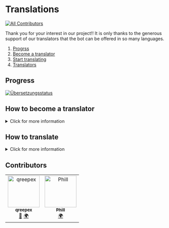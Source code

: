 # Translations
<!-- ALL-CONTRIBUTORS-BADGE:START - Do not remove or modify this section -->
[![All Contributors](https://img.shields.io/badge/all_contributors-2-orange.svg?style=flat-square)](#contributors-)
<!-- ALL-CONTRIBUTORS-BADGE:END -->

Thank you for your interest in our project!!
It is only thanks to the generous support of our translators that the bot can be offered in so many languages.

1. [Progrss](#progress)
2. [Become a translator](#how-to-become-a-translator)
3. [Start translating](#how-to-translate)
4. [Translators](#translators)

## Progress

<a href="http://translate.eazyautodelete.xyz/engage/bot/">
<img src="http://translate.eazyautodelete.xyz/widgets/bot/-/commands/multi-auto.svg" alt="Übersetzungsstatus" />
</a>


## How to become a translator
<details>
  
  <summary>Click for more information</summary>
  
1. Create a translator account on https://translate.eazyautodelete.xyz/accounts/register/
[![](https://cdn.eazyautodelete.xyz/assets/68daf171-c042-4786-9361-5a0e17e77df7)](https://translate.eazyautodelete.xyz/accounts/register/)
2. After filling out the form you will receive an email with a confirmation link. (Check Spam folder)
[![](https://cdn.eazyautodelete.xyz/assets/97c51d34-3bc4-4e0e-b3aa-19beee430ca3)](https://translate.eazyautodelete.xyz)
3. Open the link and enter a password
[![](https://cdn.eazyautodelete.xyz/assets/6309aad1-bcc9-4b69-a445-0a1f6a9a6479)](https://translate.eazyautodelete.xyz)
4. In the next step you can choose your languages
[![](https://cdn.eazyautodelete.xyz/assets/c2a1aca8-cbfd-446d-b2dd-7f32fd618362)](https://translate.eazyautodelete.xyz/accounts/profile/)
5. Your account is now successfully created. Please contact an admin on [Discord](https://eazyautodelete.xyz/discord) now so you can be added to the translator team!
</details>


## How to translate

<details>
  
  <summary>Click for more information</summary>

We use the tool "Weblate" for our translations.

You can find detailed instructions on how to use Weblate here: https://docs.weblate.org/en/latest/user/translating.html#translation-projects.

1. After you have registered as described in [Registration](https://github.com/EazyAutodelete/translations/#how-to-become-a-translator), you can start translating.
2. Go to https://translate.eazyautodelete.xyz/projects/bot/commands/.
3. There you will see a list with all currently available languages. If you want to add a new language, contact an admin.
4. Click on the pencil to the left of the language of your choice to start translating.
5. You will see all the sentences that have not been translated yet. There you will see the English version and the name of the sentence. [![](https://cdn.eazyautodelete.xyz/assets/298a9c5f-5d1f-463b-948c-be305927be69)]()
6. Write your translation into the empty field. Pay attention to the number of stars (\*), number of paragraphs and the correct use of %s.

    - ** = written in bold (translate words in stars too)
    - %s = will be replaced by the corresponding value
    - /something = Name of command, don't translate that
    - \[text](%s) The spacing here is really important and can't be changed!

7. When you have finished entering the translation, click "Suggest". Your translation is now saved and will be sent to the team for review.
8. You will be automatically redirected to the next translation. Start there again with step 6.
  </details>

## Contributors

<!-- ALL-CONTRIBUTORS-LIST:START - Do not remove or modify this section -->
<!-- prettier-ignore-start -->
<!-- markdownlint-disable -->
<table>
  <tbody>
    <tr>
      <td align="center"><a href="http://qreepex.xyz"><img src="https://avatars.githubusercontent.com/u/65496825?v=4?s=100" width="100px;" alt="qreepex"/><br /><sub><b>qreepex</b></sub></a><br /><a href="https://github.com/EazyAutodelete/translations/commits?author=qreepex" title="Documentation">📖</a> <a href="#translation-qreepex" title="Translation">🌍</a></td>
      <td align="center"><a href="https://phill030.de"><img src="https://avatars.githubusercontent.com/u/50775241?v=4?s=100" width="100px;" alt="Phill"/><br /><sub><b>Phill</b></sub></a><br /><a href="#translation-Phill030" title="Translation">🌍</a></td>
    </tr>
  </tbody>
</table>

<!-- markdownlint-restore -->
<!-- prettier-ignore-end -->

<!-- ALL-CONTRIBUTORS-LIST:END -->
<!-- prettier-ignore-start -->
<!-- markdownlint-disable -->

<!-- markdownlint-restore -->
<!-- prettier-ignore-end -->

<!-- ALL-CONTRIBUTORS-LIST:END -->
